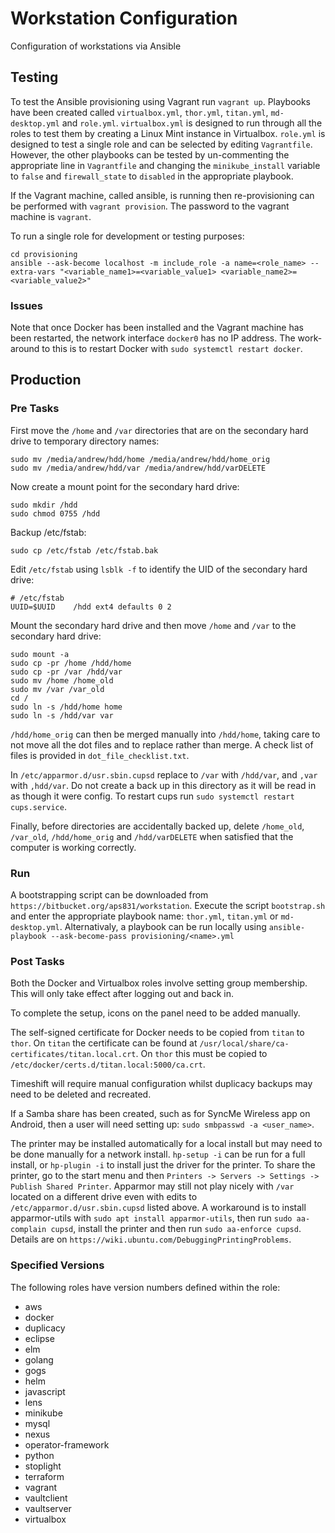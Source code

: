 # Workstation Configuration
Configuration of workstations via Ansible

## Testing
To test the Ansible provisioning using Vagrant run `vagrant up`.  Playbooks have been created called `virtualbox.yml`, `thor.yml`, `titan.yml`, `md-desktop.yml` and `role.yml`. `virtualbox.yml` is designed to run through all the roles to test them by creating a Linux Mint instance in Virtualbox.  `role.yml` is designed to test a single role and can be selected by editing `Vagrantfile`.  However, the other playbooks can be tested by un-commenting the appropriate line in `Vagrantfile` and changing the `minikube_install` variable to `false` and `firewall_state` to `disabled` in the appropriate playbook.

If the Vagrant machine, called ansible, is running then re-provisioning can be performed with `vagrant provision`.  The password to the vagrant machine is `vagrant`.

To run a single role for development or testing purposes:

```
cd provisioning
ansible --ask-become localhost -m include_role -a name=<role_name> --extra-vars "<variable_name1>=<variable_value1> <variable_name2>=<variable_value2>"
```

### Issues
Note that once Docker has been installed and the Vagrant machine has been restarted, the network interface `docker0` has no IP address.  The work-around to this is to restart Docker with `sudo systemctl restart docker`.

## Production

### Pre Tasks
First move the `/home` and `/var` directories that are on the secondary hard drive to temporary directory names:

```
sudo mv /media/andrew/hdd/home /media/andrew/hdd/home_orig
sudo mv /media/andrew/hdd/var /media/andrew/hdd/varDELETE
```

Now create a mount point for the secondary hard drive:

```
sudo mkdir /hdd
sudo chmod 0755 /hdd
```

Backup /etc/fstab:

```
sudo cp /etc/fstab /etc/fstab.bak
```

Edit `/etc/fstab` using `lsblk -f` to identify the UID of the secondary hard drive:

```
# /etc/fstab
UUID=$UUID    /hdd ext4 defaults 0 2
```

Mount the secondary hard drive and then move `/home` and `/var` to the secondary hard drive:

```
sudo mount -a
sudo cp -pr /home /hdd/home
sudo cp -pr /var /hdd/var
sudo mv /home /home_old
sudo mv /var /var_old
cd /
sudo ln -s /hdd/home home
sudo ln -s /hdd/var var
```

`/hdd/home_orig` can then be merged manually into `/hdd/home`, taking care to not move all the dot files and to replace rather than merge.  A check list of files is provided in `dot_file_checklist.txt`.

In `/etc/apparmor.d/usr.sbin.cupsd` replace to `/var` with `/hdd/var`, and `,var` with `,hdd/var`.  Do not create a back up in this directory as it will be read in as though it were config.  To restart cups run `sudo systemctl restart cups.service`.

Finally, before directories are accidentally backed up, delete `/home_old`, `/var_old`, `/hdd/home_orig` and `/hdd/varDELETE` when satisfied that the computer is working correctly.

### Run
A bootstrapping script can be downloaded from `https://bitbucket.org/aps831/workstation`.  Execute the script `bootstrap.sh` and enter the appropriate playbook name: `thor.yml`, `titan.yml` or `md-desktop.yml`.  Alternativaly, a playbook can be run locally using `ansible-playbook --ask-become-pass provisioning/<name>.yml`

### Post Tasks
Both the Docker and Virtualbox roles involve setting group membership.  This will only take effect after logging out and back in.

To complete the setup, icons on the panel need to be added manually.

The self-signed certificate for Docker needs to be copied from `titan` to `thor`.  On `titan` the certificate can be found at `/usr/local/share/ca-certificates/titan.local.crt`.  On `thor` this must be copied to `/etc/docker/certs.d/titan.local:5000/ca.crt`.  

Timeshift will require manual configuration whilst duplicacy backups may need to be deleted and recreated.

If a Samba share has been created, such as for SyncMe Wireless app on Android, then a user will need setting up: `sudo smbpasswd -a <user_name>`.

The printer may be installed automatically for a local install but may need to be done manually for a network install.  `hp-setup -i` can be run for a full install, or `hp-plugin -i` to install just the driver for the printer.  To share the printer, go to the start menu and then `Printers -> Servers -> Settings -> Publish Shared Printer`.  Apparmor may still not play nicely with `/var` located on a different drive even with edits to `/etc/apparmor.d/usr.sbin.cupsd` listed above.  A workaround is to install apparmor-utils with `sudo apt install apparmor-utils`, then run `sudo aa-complain cupsd`, install the printer and then run `sudo aa-enforce cupsd`.  Details are on `https://wiki.ubuntu.com/DebuggingPrintingProblems`.

### Specified Versions
The following roles have version numbers defined within the role:

* aws
* docker
* duplicacy
* eclipse
* elm
* golang
* gogs
* helm
* javascript
* lens
* minikube
* mysql
* nexus
* operator-framework
* python
* stoplight
* terraform
* vagrant
* vaultclient
* vaultserver
* virtualbox
